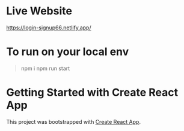 # Live Website
https://login-signup66.netlify.app/

# To run on your local env
> npm i
> npm run start

# Getting Started with Create React App

This project was bootstrapped with [Create React App](https://github.com/facebook/create-react-app).

